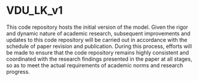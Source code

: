 # VDU_LK_v1
This code repository hosts the initial version of the model. Given the rigor and dynamic nature of academic research, subsequent improvements and updates to this code repository will be carried out in accordance with the schedule of paper revision and publication. During this process, efforts will be made to ensure that the code repository remains highly consistent and coordinated with the research findings presented in the paper at all stages, so as to meet the actual requirements of academic norms and research progress. 
